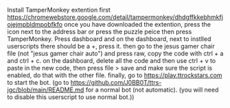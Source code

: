 Install TamperMonkey extention first https://chromewebstore.google.com/detail/tampermonkey/dhdgffkkebhmkfjojejmpbldmpobfkfo once you have downloaded the extention, press the icon next to the address bar or press the puzzle peice then press TamperMonkey. Press dashboard and on the dashboard, next to instlled userscripts there should be a +, press it. then go to the jesus gamer chair file (not "jesus gamer chair auto") and press raw, copy the code with ctrl + a and ctrl + c. on the dashboard, delete all the code and then use ctrl + v to paste in the new code, then press file > save and make sure the script is enabled, do that with the other file. finally, go to https://play.ttrockstars.com to start the bot. (go to https://github.com/J0BB0T/ttrs-jgc/blob/main/README.md for a normal bot (not automatic). (you will need to disable this userscript to use normal bot.))
